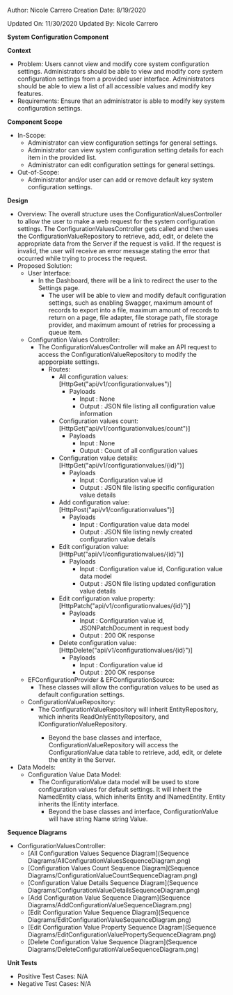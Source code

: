 Author: Nicole Carrero
Creation Date: 8/19/2020

Updated On: 11/30/2020
Updated By: Nicole Carrero

**System Configuration Component**

**Context**

- Problem: Users cannot view and modify core system configuration settings.  Administrators should be able to view and modify core system configuration settings from a provided user interface.  Administrators should be able to view a list of all accessible values and modify key features.
- Requirements: Ensure that an administrator is able to modify key system configuration settings.

**Component Scope**

- In-Scope:
  - Administrator can view configuration settings for general settings.
  - Administrator can view system configuration setting details for each item in the provided list.
  - Administrator can edit configuration settings for general settings.
- Out-of-Scope:
  - Administrator and/or user can add or remove default key system configuration settings.

**Design**

- Overview: The overall structure uses the ConfigurationValuesController to allow the user to make a web request for the system configuration settings.  The ConfigurationValuesController gets called and then uses the ConfigurationValueRepository to retrieve, add, edit, or delete the appropriate data from the Server if the request is valid.  If the request is invalid, the user will receive an error message stating the error that occurred while trying to process the request.
- Proposed Solution:
  - User Interface:
    - In the Dashboard, there will be a link to redirect the user to the Settings page.
      - The user will be able to view and modify default configuration settings, such as enabling Swagger, maximum amount of records to export into a file, maximum amount of records to return on a page, file adapter, file storage path, file storage provider, and maximum amount of retries for processing a queue item.
  - Configuration Values Controller:
    - The ConfigurationValuesController will make an API request to access the ConfigurationValueRepository to modify the appporpiate settings.
      - Routes:
        - All configuration values: [HttpGet("api/v1/configurationvalues")]
          - Payloads
            - Input : None
            - Output : JSON file listing all configuration value information
        - Configuration values count: [HttpGet("api/v1/configurationvalues/count")]
          - Payloads
            - Input : None
            - Output : Count of all configuration values
        - Configuration value details: [HttpGet("api/v1/configurationvalues/{id}")]
          - Payloads
            - Input : Configuration value id
            - Output : JSON file listing specific configuration value details
        - Add configuration value: [HttpPost("api/v1/configurationvalues")]
          - Payloads
            - Input : Configuration value data model
            - Output : JSON file listing newly created configuration value details
        - Edit configuration value: [HttpPut("api/v1/configurationvalues/{id}")]
          - Payloads
            - Input : Configuration value id, Configuration value data model
            - Output : JSON file listing updated configuration value details
        - Edit configuration value property: [HttpPatch("api/v1/configurationvalues/{id}")]
          - Payloads
            - Input : Configuration value id, JSONPatchDocument in request body
            - Output : 200 OK response
        - Delete configuration value: [HttpDelete("api/v1/configurationvalues/{id}")]
          - Payloads
            - Input : Configuration value id
            - Output : 200 OK response
  - EFConfigurationProvider & EFConfigurationSource:
    - These classes will allow the configuration values to be used as default configuration settings. 
  - ConfigurationValueRepository:
    - The ConfigurationValueRepository will inherit EntityRepository<ConfigurationValue>, which inherits ReadOnlyEntityRepository<ConfigurationValue>, and IConfigurationValueRepository.
      - Beyond the base classes and interface, ConfigurationValueRepository will access the ConfigurationValue data table to retrieve, add, edit, or delete the entity in the Server.
- Data Models:
  - Configuration Value Data Model:
    - The ConfigurationValue data model will be used to store configuration values for default settings.  It will inherit the NamedEntity class, which inherits Entity and INamedEntity.  Entity inherits the IEntity interface.
      - Beyond the base classes and interface, ConfigurationValue will have string Name string Value.

**Sequence Diagrams**

- ConfigurationValuesController:
  - [All Configuration Values Sequence Diagram](Sequence Diagrams/AllConfigurationValuesSequenceDiagram.png)
  - [Configuration Values Count Sequence Diagram](Sequence Diagrams/ConfigurationValueCountSequenceDiagram.png)
  - [Configuration Value Details Sequence Diagram](Sequence Diagrams/ConfigurationValueDetailsSequenceDiagram.png)
  - [Add Configuration Value Sequence Diagram](Sequence Diagrams/AddConfigurationValueSequenceDiagram.png)
  - [Edit Configuration Value Sequence Diagram](Sequence Diagrams/EditConfigurationValueSequenceDiagram.png)
  - [Edit Configuration Value Property Sequence Diagram](Sequence Diagrams/EditConfigurationValuePropertySequenceDiagram.png)
  - [Delete Configuration Value Sequence Diagram](Sequence Diagrams/DeleteConfigurationValueSequenceDiagram.png)

**Unit Tests**

- Positive Test Cases: N/A
- Negative Test Cases: N/A